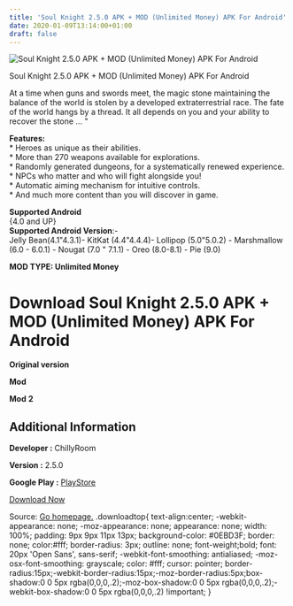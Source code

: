 ```yaml
---
title: 'Soul Knight 2.5.0 APK + MOD (Unlimited Money) APK For Android'
date: 2020-01-09T13:14:00+01:00
draft: false
---
```


![Soul Knight 2.5.0 APK + MOD (Unlimited Money) APK For Android](https://i0.wp.com/apkhome.net/wp-content/uploads/2020/01/Soul-Knight-2.5.0-APK-MOD-Unlimited-Money.png "Soul Knight 2.5.0 APK + MOD (Unlimited Money) APK For Android")

  

Soul Knight 2.5.0 APK + MOD (Unlimited Money) APK For Android

At a time when guns and swords meet, the magic stone maintaining the balance of the world is stolen by a developed extraterrestrial race. The fate of the world hangs by a thread. It all depends on you and your ability to recover the stone ... "

**Features:**  
\* Heroes as unique as their abilities.  
\* More than 270 weapons available for explorations.  
\* Randomly generated dungeons, for a systematically renewed experience.  
\* NPCs who matter and who will fight alongside you!  
\* Automatic aiming mechanism for intuitive controls.  
\* And much more content than you will discover in game.

**Supported Android**  
{4.0 and UP}  
**Supported Android Version**:-  
Jelly Bean(4.1"4.3.1)- KitKat (4.4"4.4.4)- Lollipop (5.0"5.0.2) - Marshmallow (6.0 - 6.0.1) - Nougat (7.0 " 7.1.1) - Oreo (8.0-8.1) - Pie (9.0)

**MOD TYPE: Unlimited Money**

Download Soul Knight 2.5.0 APK + MOD (Unlimited Money) APK For Android
======================================================================

**Original version**

**Mod**

**Mod** **2**

Additional Information
----------------------

**Developer :** ChillyRoom

**Version :** 2.5.0

**Google Play :** [PlayStore](https://play.google.com/store/apps/details?id=com.ChillyRoom.DungeonShooter)

  

[Download Now](https://store4app.co/post/soul-knight-2-5-0-apk-mod-unlimited-money-apk-for-android_1578570750)

  
Source: [Go homepage.](https://store4app.co/post/soul-knight-2-5-0-apk-mod-unlimited-money-apk-for-android_1578570750) .downloadtop{ text-align:center; -webkit-appearance: none; -moz-appearance: none; appearance: none; width: 100%; padding: 9px 9px 11px 13px; background-color: #0EBD3F; border: none; color:#fff; border-radius: 3px; outline: none; font-weight;bold; font: 20px 'Open Sans', sans-serif; -webkit-font-smoothing: antialiased; -moz-osx-font-smoothing: grayscale; color: #fff; cursor: pointer; border-radius:15px;-webkit-border-radius:15px;-moz-border-radius:5px;box-shadow:0 0 5px rgba(0,0,0,.2);-moz-box-shadow:0 0 5px rgba(0,0,0,.2);-webkit-box-shadow:0 0 5px rgba(0,0,0,.2) !important; }